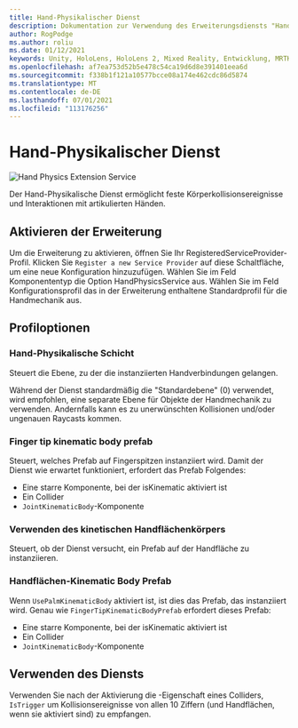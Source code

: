 ```yaml
---
title: Hand-Physikalischer Dienst
description: Dokumentation zur Verwendung des Erweiterungsdiensts "Hand physics" in MRTK
author: RogPodge
ms.author: roliu
ms.date: 01/12/2021
keywords: Unity, HoloLens, HoloLens 2, Mixed Reality, Entwicklung, MRTK,
ms.openlocfilehash: af7ea753d52b5e478c54ca19d6d8e391401eea6d
ms.sourcegitcommit: f338b1f121a10577bcce08a174e462cdc86d5874
ms.translationtype: MT
ms.contentlocale: de-DE
ms.lasthandoff: 07/01/2021
ms.locfileid: "113176256"
---
```

# <a name="hand-physics-service"></a>Hand-Physikalischer Dienst

![Hand Physics Extension Service](../images/hand-physics/MRTK_UX_HandPhysics_Main.jpg)

Der Hand-Physikalische Dienst ermöglicht feste Körperkollisionsereignisse und Interaktionen mit artikulierten Händen.

## <a name="enabling-the-extension"></a>Aktivieren der Erweiterung

Um die Erweiterung zu aktivieren, öffnen Sie Ihr RegisteredServiceProvider-Profil. Klicken Sie `Register a new Service Provider` auf diese Schaltfläche, um eine neue Konfiguration hinzuzufügen. Wählen Sie im Feld Komponententyp die Option HandPhysicsService aus. Wählen Sie im Feld Konfigurationsprofil das in der Erweiterung enthaltene Standardprofil für die Handmechanik aus.

## <a name="profile-options"></a>Profiloptionen

### <a name="hand-physics-layer"></a>Hand-Physikalische Schicht

Steuert die Ebene, zu der die instanziierten Handverbindungen gelangen.

Während der Dienst standardmäßig die "Standardebene" (0) verwendet, wird empfohlen, eine separate Ebene für Objekte der Handmechanik zu verwenden. Andernfalls kann es zu unerwünschten Kollisionen und/oder ungenauen Raycasts kommen.

### <a name="finger-tip-kinematic-body-prefab"></a>Finger tip kinematic body prefab

Steuert, welches Prefab auf Fingerspitzen instanziiert wird. Damit der Dienst wie erwartet funktioniert, erfordert das Prefab Folgendes:

- Eine starre Komponente, bei der isKinematic aktiviert ist
- Ein Collider
- `JointKinematicBody`-Komponente

### <a name="use-palm-kinematic-body"></a>Verwenden des kinetischen Handflächenkörpers

Steuert, ob der Dienst versucht, ein Prefab auf der Handfläche zu instanziieren.

### <a name="palm-kinematic-body-prefab"></a>Handflächen-Kinematic Body Prefab

Wenn `UsePalmKinematicBody` aktiviert ist, ist dies das Prefab, das instanziiert wird. Genau wie `FingerTipKinematicBodyPrefab` erfordert dieses Prefab:

- Eine starre Komponente, bei der isKinematic aktiviert ist
- Ein Collider
- `JointKinematicBody`-Komponente

## <a name="how-to-use-the-service"></a>Verwenden des Diensts

Verwenden Sie nach der Aktivierung die -Eigenschaft eines Colliders, `IsTrigger` um Kollisionsereignisse von allen 10 Ziffern (und Handflächen, wenn sie aktiviert sind) zu empfangen.
